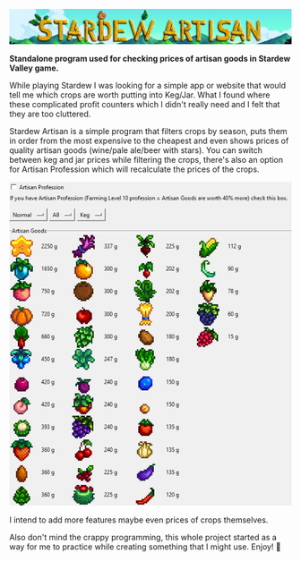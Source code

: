 ![header](https://github.com/LivJes/Stardew-Artisan/blob/master/Images/stardew_artisan.png)

<b>Standalone program used for checking prices of artisan goods in Stardew Valley game.</b>


While playing Stardew I was looking for a simple app or website that would tell me which crops are worth putting into Keg/Jar. What I
found where these complicated profit counters which I didn't really need and I felt that they are too cluttered.

Stardew Artisan is a simple program that filters crops by season, puts them in order from the most expensive to the cheapest and even shows
prices of quality artisan goods (wine/pale ale/beer with stars).
You can switch between keg and jar prices while filtering the crops, there's also an option for Artisan Profession which will recalculate
the prices of the crops.

![preview](https://github.com/LivJes/Stardew-Artisan/blob/master/preview_image.png)

I intend to add more features maybe even prices of crops themselves.




Also don't mind the crappy programming, this whole project started as a way for me to practice while creating something that I might use.
Enjoy! :potato:
